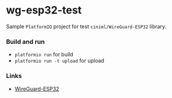 wg-esp32-test
=============

Sample `PlatformIO` project for test `ciniml/WireGuard-ESP32` library. 

### Build and run 

- `platformio run` for build 
- `platformio run -t upload` for upload

### Links
 
- [WireGuard-ESP32](https://github.com/ciniml/WireGuard-ESP32-Arduino)